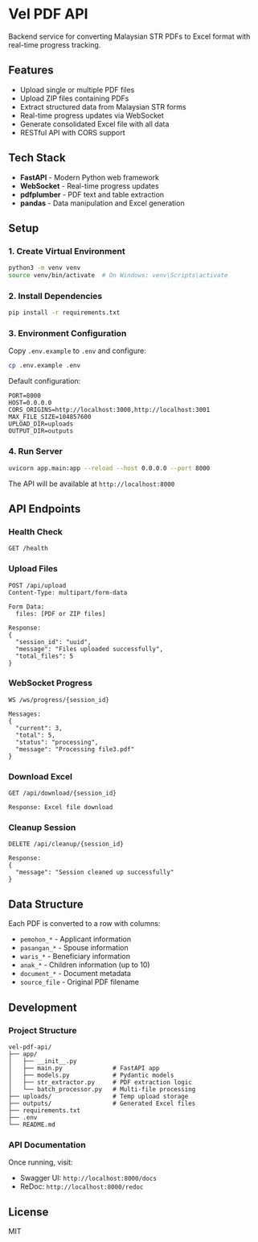 # Vel PDF API

Backend service for converting Malaysian STR PDFs to Excel format with real-time progress tracking.

## Features

- Upload single or multiple PDF files
- Upload ZIP files containing PDFs
- Extract structured data from Malaysian STR forms
- Real-time progress updates via WebSocket
- Generate consolidated Excel file with all data
- RESTful API with CORS support

## Tech Stack

- **FastAPI** - Modern Python web framework
- **WebSocket** - Real-time progress updates
- **pdfplumber** - PDF text and table extraction
- **pandas** - Data manipulation and Excel generation

## Setup

### 1. Create Virtual Environment

```bash
python3 -m venv venv
source venv/bin/activate  # On Windows: venv\Scripts\activate
```

### 2. Install Dependencies

```bash
pip install -r requirements.txt
```

### 3. Environment Configuration

Copy `.env.example` to `.env` and configure:

```bash
cp .env.example .env
```

Default configuration:
```
PORT=8000
HOST=0.0.0.0
CORS_ORIGINS=http://localhost:3000,http://localhost:3001
MAX_FILE_SIZE=104857600
UPLOAD_DIR=uploads
OUTPUT_DIR=outputs
```

### 4. Run Server

```bash
uvicorn app.main:app --reload --host 0.0.0.0 --port 8000
```

The API will be available at `http://localhost:8000`

## API Endpoints

### Health Check
```
GET /health
```

### Upload Files
```
POST /api/upload
Content-Type: multipart/form-data

Form Data:
  files: [PDF or ZIP files]

Response:
{
  "session_id": "uuid",
  "message": "Files uploaded successfully",
  "total_files": 5
}
```

### WebSocket Progress
```
WS /ws/progress/{session_id}

Messages:
{
  "current": 3,
  "total": 5,
  "status": "processing",
  "message": "Processing file3.pdf"
}
```

### Download Excel
```
GET /api/download/{session_id}

Response: Excel file download
```

### Cleanup Session
```
DELETE /api/cleanup/{session_id}

Response:
{
  "message": "Session cleaned up successfully"
}
```

## Data Structure

Each PDF is converted to a row with columns:
- `pemohon_*` - Applicant information
- `pasangan_*` - Spouse information
- `waris_*` - Beneficiary information
- `anak_*` - Children information (up to 10)
- `document_*` - Document metadata
- `source_file` - Original PDF filename

## Development

### Project Structure
```
vel-pdf-api/
├── app/
│   ├── __init__.py
│   ├── main.py              # FastAPI app
│   ├── models.py            # Pydantic models
│   ├── str_extractor.py     # PDF extraction logic
│   └── batch_processor.py   # Multi-file processing
├── uploads/                 # Temp upload storage
├── outputs/                 # Generated Excel files
├── requirements.txt
├── .env
└── README.md
```

### API Documentation

Once running, visit:
- Swagger UI: `http://localhost:8000/docs`
- ReDoc: `http://localhost:8000/redoc`

## License

MIT